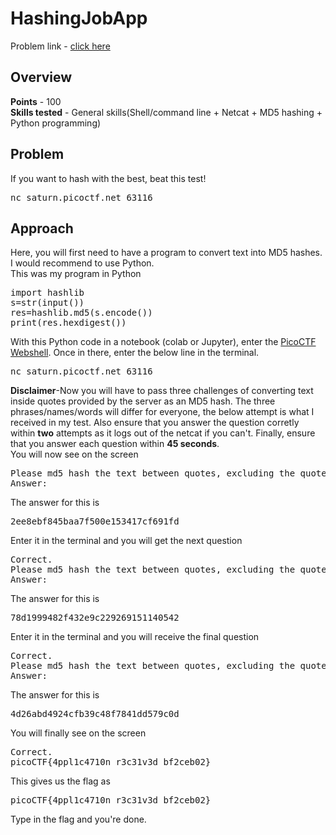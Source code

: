 <h1>HashingJobApp</h1>
Problem link - <a href="https://play.picoctf.org/practice/challenge/243">click here</a>
<h2>Overview</h2>
<b>Points</b> - 100<br>
<b>Skills tested</b> - General skills(Shell/command line + Netcat + MD5 hashing + Python programming)
<h2>Problem</h2>
If you want to hash with the best, beat this test!
<pre>nc saturn.picoctf.net 63116</pre>
<h2>Approach</h2>
Here, you will first need to have a program to convert text into MD5 hashes. I would recommend to use Python.<br>
This was my program in Python
<pre>import hashlib
s=str(input())
res=hashlib.md5(s.encode())
print(res.hexdigest())</pre>
With this Python code in a notebook (colab or Jupyter), enter the <a href="https://webshell.picoctf.org/">PicoCTF Webshell</a>.
Once in there, enter the below line in the terminal.
<pre>nc saturn.picoctf.net 63116</pre>
<b>Disclaimer</b>-Now you will have to pass three challenges of converting text inside quotes provided by the server as an MD5 hash. The three phrases/names/words will differ for everyone, the below attempt is what I received in my test. Also ensure that you answer the question corretly within <b>two</b> attempts as it logs out of the netcat if you can't. Finally, ensure that you answer each question within <b>45 seconds</b>.
<br>You will now see on the screen
<pre>Please md5 hash the text between quotes, excluding the quotes: 'Cindy Crawford'
Answer: 
</pre>
The answer for this is
<pre>2ee8ebf845baa7f500e153417cf691fd</pre>
Enter it in the terminal and you will get the next question
<pre>
Correct.
Please md5 hash the text between quotes, excluding the quotes: 'coconuts'
Answer:
</pre>
The answer for this is
<pre>
78d1999482f432e9c229269151140542
</pre>
Enter it in the terminal and you will receive the final question
<pre>
Correct.
Please md5 hash the text between quotes, excluding the quotes: 'corn on the cob'
Answer:
</pre>
The answer for this is
<pre>
4d26abd4924cfb39c48f7841dd579c0d
</pre>
You will finally see on the screen
<pre>Correct.
picoCTF{4ppl1c4710n_r3c31v3d_bf2ceb02}</pre>
This gives us the flag as
<pre>picoCTF{4ppl1c4710n_r3c31v3d_bf2ceb02}</pre>
Type in the flag and you're done.
